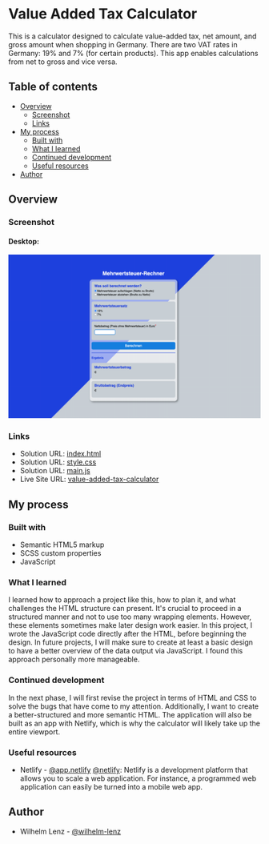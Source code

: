 # Value Added Tax Calculator

This is a calculator designed to calculate value-added tax, net amount, and gross amount when shopping in Germany. There are two VAT rates in Germany: 19% and 7% (for certain products). This app enables calculations from net to gross and vice versa.

## Table of contents

- [Overview](#overview)
  - [Screenshot](#screenshot)
  - [Links](#links)
- [My process](#my-process)
  - [Built with](#built-with)
  - [What I learned](#what-i-learned)
  - [Continued development](#continued-development)
  - [Useful resources](#useful-resources)
- [Author](#author)

## Overview

### Screenshot

#### Desktop:

![](./assets/img/screenshots/screenshot-desktop.png)

### Links

- Solution URL: [index.html](https://github.com/wilhelm-lenz/value-added-tax-calculator/blob/main/index.html)
- Solution URL: [style.css](https://github.com/wilhelm-lenz/value-added-tax-calculator/blob/main/assets/css/style.css)
- Solution URL: [main.js](https://github.com/wilhelm-lenz/value-added-tax-calculator/blob/main/assets/js/main.js)
- Live Site URL: [value-added-tax-calculator](https://wilhelm-lenz.github.io/value-added-tax-calculator/)

## My process

### Built with

- Semantic HTML5 markup
- SCSS custom properties
- JavaScript

### What I learned

I learned how to approach a project like this, how to plan it, and what challenges the HTML structure can present. It's crucial to proceed in a structured manner and not to use too many wrapping elements. However, these elements sometimes make later design work easier. In this project, I wrote the JavaScript code directly after the HTML, before beginning the design. In future projects, I will make sure to create at least a basic design to have a better overview of the data output via JavaScript. I found this approach personally more manageable.

### Continued development

In the next phase, I will first revise the project in terms of HTML and CSS to solve the bugs that have come to my attention. Additionally, I want to create a better-structured and more semantic HTML. The application will also be built as an app with Netlify, which is why the calculator will likely take up the entire viewport.

### Useful resources

- Netlify - [@app.netlify](https://app.netlify.com/drop/) [@netlify](https://netlify.com): Netlify is a development platform that allows you to scale a web application. For instance, a programmed web application can easily be turned into a mobile web app.

## Author

- Wilhelm Lenz - [@wilhelm-lenz](https://github.com/wilhelm-lenz)
